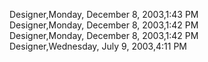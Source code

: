 ﻿Designer,Monday, December 8, 2003,1:43 PM  Designer,Monday, December 8, 2003,1:42 PM  Designer,Monday, December 8, 2003,1:42 PM  Designer,Wednesday, July 9, 2003,4:11 PM